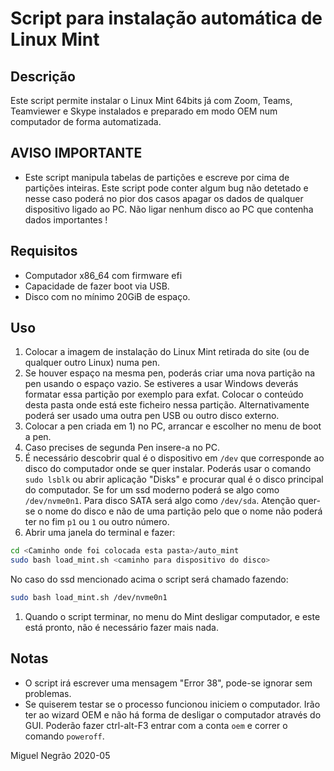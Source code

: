 # Script para instalação automática de Linux Mint 

## Descrição

Este script permite instalar o Linux Mint 64bits já com Zoom, Teams, Teamviewer e Skype instalados e preparado em modo OEM num computador de forma automatizada. 

## AVISO IMPORTANTE

- Este script manipula tabelas de partições e escreve por cima de partições inteiras. Este script pode conter algum bug não detetado e nesse caso poderá no pior dos casos apagar os dados de qualquer dispositivo ligado ao PC. Não ligar nenhum disco ao PC que contenha dados importantes !

## Requisitos

- Computador x86_64 com firmware efi
- Capacidade de fazer boot via USB.
- Disco com no mínimo 20GiB de espaço.

## Uso

1. Colocar a imagem de instalação do Linux Mint retirada do site (ou de qualquer outro Linux) numa pen. 
2. Se houver espaço na mesma pen, poderás criar uma nova partição na pen usando o espaço vazio. Se estiveres a usar Windows deverás formatar essa partição por exemplo para exfat. Colocar o conteúdo desta pasta onde está este ficheiro nessa partição. Alternativamente poderá ser usado uma outra pen USB ou outro disco externo.
3.  Colocar a pen criada em 1) no PC, arrancar e escolher no menu de boot a pen.
4. Caso precises de segunda Pen insere-a no PC.
5. É necessário descobrir qual é o dispositivo em `/dev` que corresponde ao disco do computador onde se quer instalar. Poderás usar o comando `sudo lsblk` ou abrir aplicação "Disks" e procurar qual é o disco principal do computador. Se for um ssd moderno poderá se algo como `/dev/nvme0n1`.  Para disco SATA será algo como `/dev/sda`. Atenção quer-se o nome do disco e não de uma partição pelo que o nome não poderá ter no fim `p1` ou `1` ou outro número.
6. Abrir uma janela do terminal e fazer:

```bash
cd <Caminho onde foi colocada esta pasta>/auto_mint
sudo bash load_mint.sh <caminho para dispositivo do disco>
```

No caso do ssd mencionado acima o script será chamado fazendo:

```bash
sudo bash load_mint.sh /dev/nvme0n1
```



1. Quando o script terminar, no menu do Mint desligar computador, e este está pronto, não é necessário fazer mais nada.

## Notas

- O script irá escrever uma mensagem "Error 38", pode-se ignorar sem problemas.
- Se quiserem testar se o processo funcionou iniciem o computador. Irão ter ao wizard OEM e não há forma de desligar o computador através do GUI. Poderão fazer ctrl-alt-F3 entrar com a conta `oem` e correr o comando `poweroff`.





Miguel Negrão 2020-05

